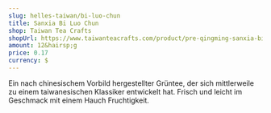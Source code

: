```yaml
---
slug: helles-taiwan/bi-luo-chun
title: Sanxia Bi Luo Chun
shop: Taiwan Tea Crafts
shopUrl: https://www.taiwanteacrafts.com/product/pre-qingming-sanxia-bi-luo-chun-green-tea/?attribute_pa_weight=250-g-8-82-oz-save-20&v=3a52f3c22ed6
amount: 12&hairsp;g
price: 0.17
currency: $
---
```

Ein nach chinesischem Vorbild hergestellter Grüntee, der sich mittlerweile zu einem taiwanesischen Klassiker entwickelt hat. Frisch und leicht im Geschmack mit einem Hauch Fruchtigkeit.
